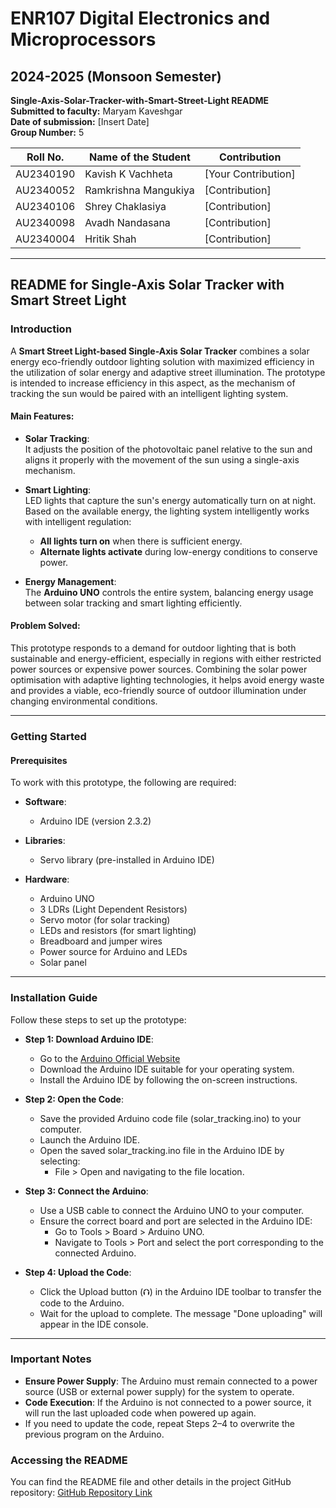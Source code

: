 # ENR107 Digital Electronics and Microprocessors  
## 2024-2025 (Monsoon Semester)  

**Single-Axis-Solar-Tracker-with-Smart-Street-Light README**  
**Submitted to faculty:** Maryam Kaveshgar  
**Date of submission:** [Insert Date]  
**Group Number:** 5  

| Roll No.   | Name of the Student   | Contribution |
|------------|-----------------------|--------------|
| AU2340190  | Kavish K Vachheta      | [Your Contribution] |
| AU2340052 | Ramkrishna Mangukiya       | [Contribution] |
| AU2340106 | Shrey Chaklasiya                | [Contribution] |
| AU2340098 | Avadh Nandasana               | [Contribution] |
| AU2340004 | Hritik Shah               | [Contribution] |




---

## README for Single-Axis Solar Tracker with Smart Street Light  

### **Introduction**

A **Smart Street Light-based Single-Axis Solar Tracker** combines a solar energy eco-friendly outdoor lighting solution with maximized efficiency in the utilization of solar energy and adaptive street illumination. The prototype is intended to increase efficiency in this aspect, as the mechanism of tracking the sun would be paired with an intelligent lighting system.

#### **Main Features**:

- **Solar Tracking**:  
  It adjusts the position of the photovoltaic panel relative to the sun and aligns it properly with the movement of the sun using a single-axis mechanism.

- **Smart Lighting**:  
  LED lights that capture the sun's energy automatically turn on at night. Based on the available energy, the lighting system intelligently works with intelligent regulation:
  - **All lights turn on** when there is sufficient energy.
  - **Alternate lights activate** during low-energy conditions to conserve power.

- **Energy Management**:  
  The **Arduino UNO** controls the entire system, balancing energy usage between solar tracking and smart lighting efficiently.

#### **Problem Solved**:
This prototype responds to a demand for outdoor lighting that is both sustainable and energy-efficient, especially in regions with either restricted power sources or expensive power sources. Combining the solar power optimisation with adaptive lighting technologies, it helps avoid energy waste and provides a viable, eco-friendly source of outdoor illumination under changing environmental conditions.

---

### **Getting Started**  

#### **Prerequisites**  
To work with this prototype, the following are required:

- **Software**:
  - Arduino IDE (version 2.3.2)
  
- **Libraries**:
  - Servo library (pre-installed in Arduino IDE)

- **Hardware**:
  - Arduino UNO
  - 3 LDRs (Light Dependent Resistors)
  - Servo motor (for solar tracking)
  - LEDs and resistors (for smart lighting)
  - Breadboard and jumper wires
  - Power source for Arduino and LEDs
  - Solar panel

 
---


### **Installation Guide**  
Follow these steps to set up the prototype:


- **Step 1: Download Arduino IDE**:
  - Go to the [Arduino Official Website](https://www.arduino.cc/en/software)
  - Download the Arduino IDE suitable for your operating system.
  - Install the Arduino IDE by following the on-screen instructions.
 
- **Step 2: Open the Code**:
  - Save the provided Arduino code file (solar_tracking.ino) to your computer.
  - Launch the Arduino IDE.
  - Open the saved solar_tracking.ino file in the Arduino IDE by selecting:
      - File > Open and navigating to the file location.

- **Step 3: Connect the Arduino**:
  - Use a USB cable to connect the Arduino UNO to your computer.
  - Ensure the correct board and port are selected in the Arduino IDE:
      - Go to Tools > Board > Arduino UNO.
      - Navigate to Tools > Port and select the port corresponding to the connected Arduino.
   
- **Step 4: Upload the Code**:
  - Click the Upload button (⮉) in the Arduino IDE toolbar to transfer the code to the Arduino.
  - Wait for the upload to complete. The message "Done uploading" will appear in the IDE console.
 

---
 
### **Important Notes**  
  - **Ensure Power Supply**: The Arduino must remain connected to a power source (USB or external power supply) for the system to operate.
  - **Code Execution**: If the Arduino is not connected to a power source, it will run the last uploaded code when powered up again.
  - If you need to update the code, repeat Steps 2–4 to overwrite the previous program on the Arduino.

### **Accessing the README**
You can find the README file and other details in the project GitHub repository:
[GitHub Repository Link](https://github.com/kavishvachhet/Single-Axis-Solar-Tracker-with-Smart-Street-Light)


